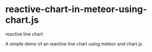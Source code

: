 # reactive-chart-in-meteor-using-chart.js
reactive line chart 

A simple demo of an reactive line chart using meteor and chart.js.
